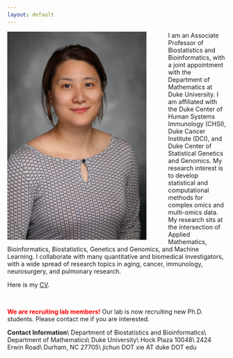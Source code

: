 ```yaml
---
layout: default
---
```


<img src="./files/JX.jpg" width="320px" style="float:left; margin-right:50px;">

I am an Associate Professor of Biostatistics and Bioinformatics, with a joint appointment with the Department of Mathematics at Duke University. I am affiliated with the Duke Center of Human Systems Immunology (CHSI),  Duke Cancer Institute (DCI),  and Duke Center of Statistical Genetics and Genomics. My research interest is to develop statistical and computational methods for complex omics and multi-omics data. My research sits at the intersection of Applied Mathematics, Bioinformatics, Biostatistics, Genetics and Genomics, and Machine Learning. I collaborate with many quantitative and biomedical investigators, with a wide spread of research topics in aging, cancer, immunology, neurosurgery, and pulmonary research.

Here is my [CV](./files/CV-JX-2023.pdf).

&nbsp;

<span style="color:red"> **We are recruiting lab members!** </span>
Our lab is now recruiting new Ph.D. students. Please contact me if you are interested.


**Contact Information**\\
Department of Biostatistics and Bioinformatics\\
Department of Mathematics\\
Duke University\\
Hock Plaza 10048\\
2424 Erwin Road\\
Durham, NC 27705\\
jichun DOT xie AT duke DOT edu
